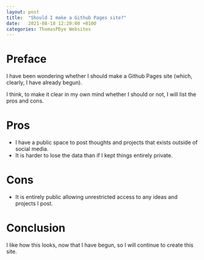 ```yaml
---
layout: post
title:  "Should I make a Github Pages site?"
date:   2021-08-18 12:20:00 +0100
categories: ThomasPDye Websites
---
```


# Preface

I have been wondering whether I should make a Github Pages site (which, clearly, I have already begun).

I think, to make it clear in my own mind whether I should or not, I will list the pros and cons.

# Pros

- I have a public space to post thoughts and projects that exists outside of social media.
- It is harder to lose the data than if I kept things entirely private.

# Cons

- It is entirely public allowing unrestricted access to any ideas and projects I post.

# Conclusion

I like how this looks, now that I have begun, so I will continue to create this site.
